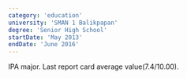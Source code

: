 ```yaml
---
category: 'education'
university: 'SMAN 1 Balikpapan'
degree: 'Senior High School'
startDate: 'May 2013'
endDate: 'June 2016'
---
```


IPA major. Last report card average value(7.4/10.00).
